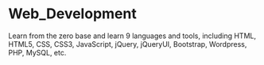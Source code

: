 # Web_Development
Learn from the zero base and learn 9 languages and tools, including HTML, HTML5, CSS, CSS3, JavaScript, jQuery, jQueryUI, Bootstrap, Wordpress, PHP, MySQL, etc.
